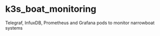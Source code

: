# k3s_boat_monitoring
Telegraf, InfuxDB, Prometheus and Grafana pods to monitor narrowboat systems  

